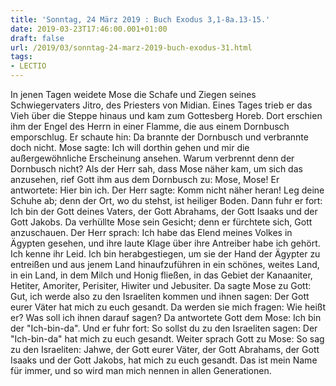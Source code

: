 ```yaml
---
title: 'Sonntag, 24 März 2019 : Buch Exodus 3,1-8a.13-15.'
date: 2019-03-23T17:46:00.001+01:00
draft: false
url: /2019/03/sonntag-24-marz-2019-buch-exodus-31.html
tags: 
- LECTIO
---
```


In jenen Tagen weidete Mose die Schafe und Ziegen seines Schwiegervaters Jitro, des Priesters von Midian. Eines Tages trieb er das Vieh über die Steppe hinaus und kam zum Gottesberg Horeb. Dort erschien ihm der Engel des Herrn in einer Flamme, die aus einem Dornbusch emporschlug. Er schaute hin: Da brannte der Dornbusch und verbrannte doch nicht. Mose sagte: Ich will dorthin gehen und mir die außergewöhnliche Erscheinung ansehen. Warum verbrennt denn der Dornbusch nicht? Als der Herr sah, dass Mose näher kam, um sich das anzusehen, rief Gott ihm aus dem Dornbusch zu: Mose, Mose! Er antwortete: Hier bin ich. Der Herr sagte: Komm nicht näher heran! Leg deine Schuhe ab; denn der Ort, wo du stehst, ist heiliger Boden. Dann fuhr er fort: Ich bin der Gott deines Vaters, der Gott Abrahams, der Gott Isaaks und der Gott Jakobs. Da verhüllte Mose sein Gesicht; denn er fürchtete sich, Gott anzuschauen. Der Herr sprach: Ich habe das Elend meines Volkes in Ägypten gesehen, und ihre laute Klage über ihre Antreiber habe ich gehört. Ich kenne ihr Leid. Ich bin herabgestiegen, um sie der Hand der Ägypter zu entreißen und aus jenem Land hinaufzuführen in ein schönes, weites Land, in ein Land, in dem Milch und Honig fließen, in das Gebiet der Kanaaniter, Hetiter, Amoriter, Perisiter, Hiwiter und Jebusiter. Da sagte Mose zu Gott: Gut, ich werde also zu den Israeliten kommen und ihnen sagen: Der Gott eurer Väter hat mich zu euch gesandt. Da werden sie mich fragen: Wie heißt er? Was soll ich ihnen darauf sagen? Da antwortete Gott dem Mose: Ich bin der "Ich-bin-da". Und er fuhr fort: So sollst du zu den Israeliten sagen: Der "Ich-bin-da" hat mich zu euch gesandt. Weiter sprach Gott zu Mose: So sag zu den Israeliten: Jahwe, der Gott eurer Väter, der Gott Abrahams, der Gott Isaaks und der Gott Jakobs, hat mich zu euch gesandt. Das ist mein Name für immer, und so wird man mich nennen in allen Generationen.